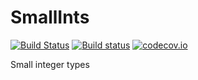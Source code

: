 # SmallInts

[![Build Status](https://travis-ci.org/eschnett/SmallInts.jl.svg?branch=master)](https://travis-ci.org/eschnett/SmallInts.jl)
[![Build status](https://ci.appveyor.com/api/projects/status/ljdkgof42i3fgwf6?svg=true)](https://ci.appveyor.com/project/eschnett/SmallInts-jl)
[![codecov.io](https://codecov.io/github/eschnett/SmallInts.jl/coverage.svg?branch=master)](https://codecov.io/github/eschnett/SmallInts.jl?branch=master)

Small integer types

